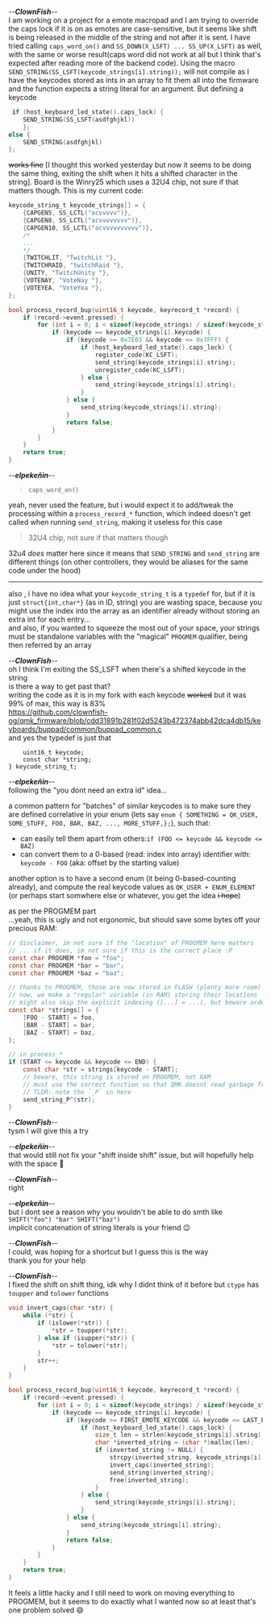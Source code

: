 --***ClownFish***--  
I am working on a project for a emote macropad and I am trying to override the caps lock if it is on as emotes are case-sensitive, but it seems like shift is being released in the middle of the string and not after it is sent. I have tried calling `caps_word_on()` and `SS_DOWN(X_LSFT) ... SS_UP(X_LSFT)` as well, with the same or worse result(caps word did not work at all but I think that's expected after reading more of the backend code). Using the macro `SEND_STRING(SS_LSFT(keycode_strings[i].string));`  will not compile as I have the keycodes stored as ints in an array to fit them all into the firmware and the function expects a string literal for an argument. But defining a keycode 
```c
 if (host_keyboard_led_state().caps_lock) {
    SEND_STRING(SS_LSFT(asdfghjkl))
    };
else {
    SEND_STRING(asdfghjkl)
};
```
 ~~works fine~~ [I thought this worked yesterday but now it seems to be doing the same thing, exiting the shift when it hits a shifted character in the string]. Board is the Winry25 which uses a 32U4 chip, not sure if that matters though. This is my current code:
```c
keycode_string_t keycode_strings[] = {
    {CAPGEN5, SS_LCTL("acvvvvv")},
    {CAPGEN8, SS_LCTL("acvvvvvvvv")},
    {CAPGEN10, SS_LCTL("acvvvvvvvvvv")},
    /*
    ...
    */
    {TWITCHLIT, "TwitchLit "},
    {TWITCHRAID, "twitchRaid "},
    {UNITY, "TwitchUnity "},
    {VOTENAY, "VoteNay "},
    {VOTEYEA, "VoteYea "},
};

bool process_record_bup(uint16_t keycode, keyrecord_t *record) {
    if (record->event.pressed) {
        for (int i = 0; i < sizeof(keycode_strings) / sizeof(keycode_strings[0]); i++) {
            if (keycode == keycode_strings[i].keycode) {
                if (keycode >= 0x7E03 && keycode <= 0x7FFF) {
                    if (host_keyboard_led_state().caps_lock) {
                        register_code(KC_LSFT);
                        send_string(keycode_strings[i].string);
                        unregister_code(KC_LSFT);
                    } else {
                        send_string(keycode_strings[i].string);
                    }
                } else {
                    send_string(keycode_strings[i].string);
                }
                return false;
            }
        }
    }
    return true;
}
```

--***elpekeñin***--
> `caps_word_on()`  

yeah, never used the feature, but i would expect it to add/tweak the processing within a `process_record_*` function, which indeed doesn't get called when running `send_string`, making it useless for this case  

>  32U4 chip, not sure if that matters though  

32u4 *does* matter here since it means that `SEND_STRING` and `send_string` are different things (on other controllers, they would be aliases for the same code under the hood)  

---

also , i have no idea what your `keycode_string_t` is a `typedef` for, but if it is just `struct{int,char*}` (as in ID, string) you are wasting space, because you might use the index into the array as an identifier already without storing an extra int for each entry...  
and also, if you wanted to squeeze the most out of your space, your strings must be standalone variables with the "magical" `PROGMEM` qualifier, being then referred by an array  
  
--***ClownFish***--  
oh I think I'm exiting the SS_LSFT when there's a shifted keycode in the string  
is there a way to get past that?  
writing the code as it is in my fork with each keycode ~~worked~~ but it was 99% of max, this way is 83%  
https://github.com/clownfish-og/qmk_firmware/blob/cdd31891b281f02d5243b472374abb42dca4db15/keyboards/buppad/common/buppad_common.c  
and yes the typedef is just that
```typedef struct {
    uint16_t keycode;
    const char *string;
} keycode_string_t;
```

--***elpekeñin***--  
following the "you dont need an extra id" idea...

a common pattern for "batches" of similar keycodes is to make sure they are defined correlative in your enum (lets say `enum { SOMETHING = QK_USER, SOME_STUFF, FOO, BAR, BAZ, ..., MORE_STUFF,};`), such that:  

* can easily tell them apart from others:`if (FOO <= keycode && keycode <= BAZ)`
* can convert them to a 0-based (read: index into array) identifier with: `keycode - FOO` (aka: offset by the starting value)  

another option is to have a second enum (it being 0-based-counting already), and compute the real keycode values as `QK_USER + ENUM_ELEMENT` (or perhaps start somwhere else or whatever, you get the idea ~~i hope~~)  

as per the PROGMEM part  
...yeah, this is ugly and not ergonomic, but should save some bytes off your precious RAM:  
```c
// disclaimer, im not sure if the "location" of PROGMEM here matters
// ... if it does, im not sure if this is the correct place :P
const char PROGMEM *foo = "foo";
const char PROGMEM *bar = "bar";
const char PROGMEM *baz = "baz";

// thanks to PROGMEM, those are now stored in FLASH (plenty more room) rather than RAM
// now, we make a "regular" variable (in RAM) storing their locations
// might also skip the explicit indexing ([...] = ...), but beware ordering if doing so
const char *strings[] = {
    [FOO - START] = foo,
    [BAR - START] = bar,
    [BAZ - START] = baz,
};

// in process_*
if (START <= keycode && keycode <= END) {
    const char *str = strings[keycode - START];
    // beware, this string is stored on PROGMEM, not RAM
    // must use the correct function so that QMK doesnt read garbage from the same address in ram
    // TLDR: note the `_P` in here
    send_string_P^(str);
}
```

--***ClownFish***--  
tysm I will give this a try  

--***elpekeñin***--  
that would still not fix your "shift inside shift" issue, but will hopefully help with the space 🙂  

--***ClownFish***--  
right  

--***elpekeñin***--  
but i dont see a reason why you wouldn't be able to do smth like `SHIFT("foo") "bar" SHIFT("baz")`  
implicit concatenation of string literals is your friend 😉  

--***ClownFish***--  
I could, was hoping for a shortcut but I guess this is the way  
thank you for your help  

--***ClownFish***--  
I fixed the shift on shift thing, idk why I didnt think of it before but `ctype` has `toupper` and `tolower` functions
```c
void invert_caps(char *str) {
    while (*str) {
        if (islower(*str)) {
            *str = toupper(*str);
        } else if (isupper(*str)) {
            *str = tolower(*str);
        }
        str++;
    }
}

bool process_record_bup(uint16_t keycode, keyrecord_t *record) {
    if (record->event.pressed) {
        for (int i = 0; i < sizeof(keycode_strings) / sizeof(keycode_strings[0]); i++) {
            if (keycode == keycode_strings[i].keycode) {
                if (keycode >= FIRST_EMOTE_KEYCODE && keycode <= LAST_EMOTE_KEYCODE) {
                    if (host_keyboard_led_state().caps_lock) {
                        size_t len = strlen(keycode_strings[i].string) + 1; // +1 for null terminator
                        char *inverted_string = (char *)malloc(len);
                        if (inverted_string != NULL) {
                            strcpy(inverted_string, keycode_strings[i].string);
                            invert_caps(inverted_string);
                            send_string(inverted_string);
                            free(inverted_string);
                        }
                    } else {
                        send_string(keycode_strings[i].string);
                    }
                } else {
                    send_string(keycode_strings[i].string);
                }
                return false;
            }
        }
    }
    return true;
}
```  
It feels a little hacky and I still need to work on moving everything to PROGMEM, but it seems to do exactly what I wanted now so at least that's one problem solved 😄
